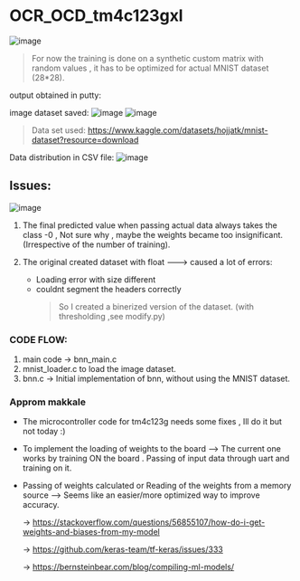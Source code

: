 # OCR_OCD_tm4c123gxl

![image](https://github.com/user-attachments/assets/14004ae8-dc09-4e92-bfd8-0205f50d9c7e)

> For now the training is done on a synthetic custom matrix with random values ,
> it has to be optimized for actual MNIST dataset (28*28).

output obtained in putty:

image dataset saved:
![image](https://github.com/user-attachments/assets/e9a44c78-1f3d-40c3-a0a4-f3a085798a3f)
![image](https://github.com/user-attachments/assets/0a389416-b35b-4ff9-a17a-b3a766603bbf)

> Data set used: https://www.kaggle.com/datasets/hojjatk/mnist-dataset?resource=download

Data distribution in CSV file:
 ![image](https://github.com/user-attachments/assets/e7ce7302-c526-4c84-bac9-047f76481313)

## Issues:
![image](https://github.com/user-attachments/assets/78617329-f100-431b-8a9c-7e19b9fbf8d2)
1. The final predicted value when passing actual data always takes the class -0 , Not sure why , maybe the weights became too insignificant. (Irrespective of the number of training).

2. The original created dataset with float ---> caused a lot of errors:
   * Loading error with size different
   * couldnt segment the headers correctly
     > So I created a binerized version of the dataset. (with thresholding ,see modify.py)

  ### CODE FLOW:
  1.  main code -> bnn_main.c
  2.  mnist_loader.c to load the image dataset.
  3.  bnn.c -> Initial implementation of bnn, without using the MNIST dataset.
     
### Approm makkale  
* The microcontroller code for tm4c123g needs some fixes , Ill do it but not today :)
* To implement the loading of weights to the board --> The current one works by training ON the board . Passing of input data through uart and training on it.
* Passing of weights calculated or Reading of the weights from a memory source --> Seems like an easier/more optimized way to improve accuracy.
  
  -> https://stackoverflow.com/questions/56855107/how-do-i-get-weights-and-biases-from-my-model
  
  -> https://github.com/keras-team/tf-keras/issues/333
  
  -> https://bernsteinbear.com/blog/compiling-ml-models/
  
